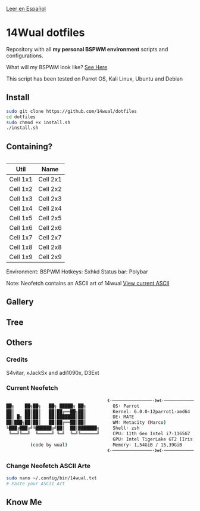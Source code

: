 [Leer en Español](https://GitHub.com/14wual/dotfiles/read/spanish.md)

# 14Wual dotfiles

Repository with all **my personal BSPWM environment** scripts and configurations.

What will my BSPWM look like? [See Here](https://github.com/14wual/dotfiles/main/README.md#gallery)

This script has been tested on Parrot OS, Kali Linux, Ubuntu and Debian

## Install

```bash
sudo git clone https://github.com/14wual/dotfiles
cd dotfiles
sudo chmod +x install.sh
./install.sh
```

## Containing?

<table align="left">
	<thead>
		<tr>
			<th>Util</th>
			<th>Name</th>
		</tr>
	</thead>
	<tbody>
		<tr>
			<td>Cell 1x1</td>
			<td>Cell 2x1</td>
		</tr>
		<tr>
			<td>Cell 1x2</td>
			<td>Cell 2x2</td>
		</tr>
		<tr>
			<td>Cell 1x3</td>
			<td>Cell 2x3</td>
		</tr>
		<tr>
			<td>Cell 1x4</td>
			<td>Cell 2x4</td>
		</tr>
		<tr>
			<td>Cell 1x5</td>
			<td>Cell 2x5</td>
		</tr>
		<tr>
			<td>Cell 1x6</td>
			<td>Cell 2x6</td>
		</tr>
		<tr>
			<td>Cell 1x7</td>
			<td>Cell 2x7</td>
		</tr>
		<tr>
			<td>Cell 1x8</td>
			<td>Cell 2x8</td>
		</tr>
		<tr>
			<td>Cell 1x9</td>
			<td>Cell 2x9</td>
		</tr>
	</tbody>
</table>

Environment: BSPWM
Hotkeys: Sxhkd
Status bar: Polybar

Note: Neofetch contains an ASCII art of 14wual [View current ASCII](https://github.com/14wual/dotfiles/main/README.md#current-neofetch)

## Gallery

## Tree

## Others

### Credits
S4vitar, xJackSx and adi1090x, D3Ext


### Current Neofetch

```bash
                                      《·───────────────·》◈《·──────────────·  
██╗    ██╗██╗   ██╗ █████╗ ██╗          OS᛬ Parrot 
██║    ██║██║   ██║██╔══██╗██║          Kernel᛬ 6.0.0-12parrot1-amd64 
██║ █╗ ██║██║   ██║███████║██║          DE᛬ MATE 
██║███╗██║██║   ██║██╔══██║██║          WM᛬ Metacity (Marco) 
╚███╔███╔╝╚██████╔╝██║  ██║███████╗     Shell᛬ zsh 
 ╚══╝╚══╝  ╚═════╝ ╚═╝  ╚═╝╚══════╝     CPU᛬ 11th Gen Intel i7-1165G7 
                                        GPU᛬ Intel TigerLake GT2 [Iris Xe Graph 
         (code by wual)                 Memory᛬ 1,54GiB / 15,39GiB 
                                      《·───────────────·》◈《·───────────────  
```

### Change Neofetch ASCII Arte

```bash
sudo nano ~/.config/bin/14wual.txt
# Paste your ASCII Art 
```

## Know Me
